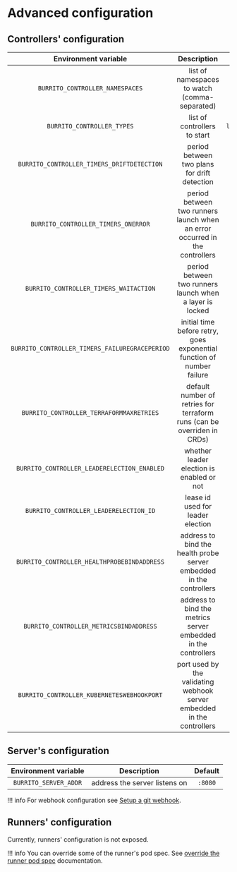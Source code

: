 # Advanced configuration

## Controllers' configuration

|              Environment variable              |                                 Description                                 |              Default               |
| :--------------------------------------------: | :-------------------------------------------------------------------------: | :--------------------------------: |
|        `BURRITO_CONTROLLER_NAMESPACES`         |                list of namespaces to watch (comma-separated)                |          `burrito-system`          |
|           `BURRITO_CONTROLLER_TYPES`           |                        list of controllers to start                         | `layer,repository,run,pullrequest` |
|   `BURRITO_CONTROLLER_TIMERS_DRIFTDETECTION`   |                period between two plans for drift detection                 |               `20m`                |
|      `BURRITO_CONTROLLER_TIMERS_ONERROR`       | period between two runners launch when an error occurred in the controllers |                `1m`                |
|     `BURRITO_CONTROLLER_TIMERS_WAITACTION`     |          period between two runners launch when a layer is locked           |                `1m`                |
| `BURRITO_CONTROLLER_TIMERS_FAILUREGRACEPERIOD` |   initial time before retry, goes exponential function of number failure    |               `15s`                |
|    `BURRITO_CONTROLLER_TERRAFORMMAXRETRIES`    |   default number of retries for terraform runs (can be overriden in CRDs)   |                `5`                 |
|  `BURRITO_CONTROLLER_LEADERELECTION_ENABLED`   |                  whether leader election is enabled or not                  |               `true`               |
|     `BURRITO_CONTROLLER_LEADERELECTION_ID`     |                      lease id used for leader election                      |  `6d185457.terraform.padok.cloud`  |
|  `BURRITO_CONTROLLER_HEALTHPROBEBINDADDRESS`   |     address to bind the health probe server embedded in the controllers     |              `:8081`               |
|    `BURRITO_CONTROLLER_METRICSBINDADDRESS`     |       address to bind the metrics server embedded in the controllers        |              `:8080`               |
|   `BURRITO_CONTROLLER_KUBERNETESWEBHOOKPORT`   |   port used by the validating webhook server embedded in the controllers    |               `9443`               |

## Server's configuration

| Environment variable  |          Description          | Default |
| :-------------------: | :---------------------------: | :-----: |
| `BURRITO_SERVER_ADDR` | address the server listens on | `:8080` |

!!! info
    For webhook configuration see [Setup a git webhook](./git-webhook.md).

## Runners' configuration

Currently, runners' configuration is not exposed.

!!! info
    You can override some of the runner's pod spec. See [override the runner pod spec](../user-guide/override-runner.md) documentation.

